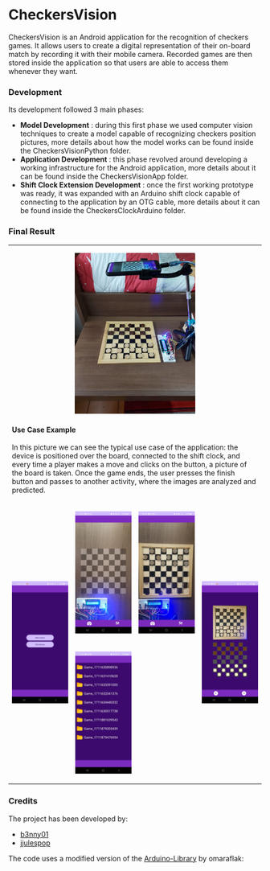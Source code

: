 # CheckersVision

CheckersVision is an Android application for the recognition of checkers games.
It allows users to create a digital representation of their on-board match by recording it with their mobile camera.
Recorded games are then stored inside the application so that users are able to access them whenever they want.

### Development

Its development followed 3 main phases:

* **Model Development** : during this first phase we used computer vision techniques to create a model capable of recognizing checkers position pictures, more details about how the model works can be found inside the CheckersVisionPython folder.
* **Application Development** :  this phase revolved around developing a working infrastructure for the Android application,  more details about it can be found inside the CheckersVisionApp folder.
* **Shift Clock Extension Development** : once the first working prototype was ready, it was expanded with an Arduino shift clock capable of connecting to the application by an OTG cable, more details about it can be found inside the CheckersClockArduino folder.

### Final Result

<table border="0px">

  <tr>
    <td colspan="4" >
      <p align="center">
      <img src="resources/external_view.jpeg" width="240px" height="auto">
      <h4>Use Case Example</h4>
      <p>In this picture we can see the typical use case of the application: the device is positioned over the board, connected to the shift clock, and every time a player makes a move and clicks on the button, a picture of the board is taken. Once the game ends, the user presses the finish button and passes to another activity, where the images are analyzed and predicted. </p>
      </p>
    </td>

  </tr>
  <tr rowspan="0"></tr>
  <tr>
    <td rowspan="3"><p align="center"><img src="resources/main_activity_screen.jpeg" width="150px" height="auto"></p></td>
    <td><p align="center"><img src="resources/new_game_activity_screen_0.jpeg" width="150px" height="auto"></p></td>
    <td><p align="center"><img src="resources/new_game_activity_screen_1.jpeg" width="150px" height="auto"></p></td>
    <td rowspan="3"><p align="center"><img src="resources/prediction_activity_screen.jpeg" width="150px" height="auto"></p></td>
  </tr>
  <tr rowspan="0"></tr>
  <tr>
    <td><p align="center"><img src="resources/old_games_activity_screen.jpeg" width="150px" height="auto"></p></td>
    <td></td>
  </tr>

<table>

### Credits

The project has been developed by:
* [b3nny01](https://github.com/b3nny01/)
* [jjulespop](https://github.com/jjulespop/)

The code uses a modified version of the [Arduino-Library](https://github.com/omaraflak/Arduino-Library) by omaraflak:

